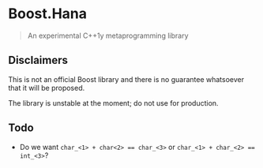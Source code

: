 # Boost.Hana
> An experimental C++1y metaprogramming library

## Disclaimers
This is not an official Boost library and there is no guarantee whatsoever
that it will be proposed.

The library is unstable at the moment; do not use for production.


## Todo
- Do we want `char_<1> + char<2> == char_<3>` or `char_<1> + char_<2> == int_<3>`?
